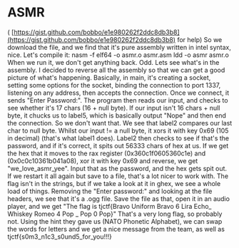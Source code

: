 # ASMR

\( [https://gist.github.com/bobbo/e1e980262f2ddc8db3b8](https://gist.github.com/bobbo/e1e980262f2ddc8db3b8) for help\) So we download the file, and we find that it's pure assembly written in intel syntax, nice. Let's compile it: nasm -f elf64 -o asmr.o asmr.asm ldd -o asmr asmr.o When we run it, we don't get anything back. Odd. Lets see what's in the assembly. I decided to reverse all the assembly so that we can get a good picture of what's happening. Basically, in main, it's creating a socket, setting some options for the socket, binding the connection to port 1337, listening on any address, then accepts the connection. Once we connect, it sends "Enter Password:". The program then reads our input, and checks to see whether it's 17 chars \(16 + null byte\). If our input isn't 16 chars + null byte, it chucks us to label5, which is basically output "Nope" and then end the connection. So we don't want that. We see that label2 compares our last char to null byte. Whilst our input != a null byte, it xors it with key 0x69 \(105 in decimal\) \(that's what label1 does\). Label2 then checks to see if that's the password, and if it's correct, it spits out 56333 chars of hex at us. If we get the hex that it moves to the rax register \(0x360c1f0605360c1e\) and \(0x0c0c10361b041a08\), xor it with key 0x69 and reverse, we get "we_love\_asmr\_yee". Input that as the password, and the hex gets spit out. If we restart it all again but save to a file, that's a lot nicer to work with. The flag isn't in the strings, but if we take a look at it in ghex, we see a whole load of things. Removing the "Enter password:" and looking at the file headers, we see that it's a .ogg file. Save the file as that, open it in an audio player, and we get "The flag is tjctf{Bravo Uniform Bravo 6 Lira Echo_  Whiskey Romeo 4 Pop \_ Pop 0 Pop}" That's a very long flag, so probably not. Using the hint they gave us \(NATO Phonetic Alphabet\), we can swap the words for letters and we get a nice message from the team, as well as tjctf{s0m3\_n1c3\_s0und5\_for\_you!!!}

